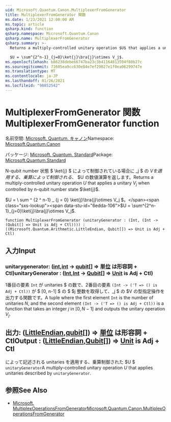 ```yaml
---
uid: Microsoft.Quantum.Canon.MultiplexerFromGenerator
title: MultiplexerFromGenerator 関数
ms.date: 1/23/2021 12:00:00 AM
ms.topic: article
qsharp.kind: function
qsharp.namespace: Microsoft.Quantum.Canon
qsharp.name: MultiplexerFromGenerator
qsharp.summary: >-
  Returns a multiply-controlled unitary operation $U$ that applies a unitary $V_j$ when controlled by n-qubit number state $\ket{j}$.

  $U = \sum^{2^n-1}_{j=0}\ket{j}\bra{j}\otimes V_j$.
ms.openlocfilehash: b86238debe66747ba23c3b41164813594f80b27c
ms.sourcegitcommit: 71605ea9cc630e84e7ef29027e1f0ea06299747e
ms.translationtype: MT
ms.contentlocale: ja-JP
ms.lasthandoff: 01/26/2021
ms.locfileid: "98852542"
---
```

# <a name="multiplexerfromgenerator-function"></a><span data-ttu-id="6edda-102">MultiplexerFromGenerator 関数</span><span class="sxs-lookup"><span data-stu-id="6edda-102">MultiplexerFromGenerator function</span></span>

<span data-ttu-id="6edda-103">名前空間: [Microsoft. Quantum. キャノン](xref:Microsoft.Quantum.Canon)</span><span class="sxs-lookup"><span data-stu-id="6edda-103">Namespace: [Microsoft.Quantum.Canon](xref:Microsoft.Quantum.Canon)</span></span>

<span data-ttu-id="6edda-104">パッケージ: [Microsoft. Quantum. Standard](https://nuget.org/packages/Microsoft.Quantum.Standard)</span><span class="sxs-lookup"><span data-stu-id="6edda-104">Package: [Microsoft.Quantum.Standard](https://nuget.org/packages/Microsoft.Quantum.Standard)</span></span>


<span data-ttu-id="6edda-105">N-qubit number 状態 $ \ket{j} $ によって制御されている場合に _j $ の $V を適用する、乗算によって制御される、$ $U の数値演算を返します。</span><span class="sxs-lookup"><span data-stu-id="6edda-105">Returns a multiply-controlled unitary operation $U$ that applies a unitary $V_j$ when controlled by n-qubit number state $\ket{j}$.</span></span>

<span data-ttu-id="6edda-106">$U = \ sum ^ {2 ^ n-1} _ {j = 0} \ket{j}\bra{j}\otimes V_j $。</span><span class="sxs-lookup"><span data-stu-id="6edda-106">$U = \sum^{2^n-1}_{j=0}\ket{j}\bra{j}\otimes V_j$.</span></span>

```qsharp
function MultiplexerFromGenerator (unitaryGenerator : (Int, (Int -> (Qubit[] => Unit is Adj + Ctl)))) : ((Microsoft.Quantum.Arithmetic.LittleEndian, Qubit[]) => Unit is Adj + Ctl)
```


## <a name="input"></a><span data-ttu-id="6edda-107">入力</span><span class="sxs-lookup"><span data-stu-id="6edda-107">Input</span></span>

### <a name="unitarygenerator--intint---qubit--unit--is-adj--ctl"></a><span data-ttu-id="6edda-108">unitarygenerator: ([int](xref:microsoft.quantum.lang-ref.int),[int](xref:microsoft.quantum.lang-ref.int) -> [qubit](xref:microsoft.quantum.lang-ref.qubit)[] => [単位](xref:microsoft.quantum.lang-ref.unit)  は形容詞 + Ctl)</span><span class="sxs-lookup"><span data-stu-id="6edda-108">unitaryGenerator : ([Int](xref:microsoft.quantum.lang-ref.int),[Int](xref:microsoft.quantum.lang-ref.int) -> [Qubit](xref:microsoft.quantum.lang-ref.qubit)[] => [Unit](xref:microsoft.quantum.lang-ref.unit)  is Adj + Ctl)</span></span>

<span data-ttu-id="6edda-109">1番目の要素 `Int` が unitaries $ の数で、2番目の要素 `(Int -> ('T => () is Adj + Ctl))` が $ [0, n-1] $ の $ $j 整数を取得して、_j $ の $V の型指定操作を出力する関数です。</span><span class="sxs-lookup"><span data-stu-id="6edda-109">A tuple where the first element `Int` is the number of unitaries $N$, and the second element `(Int -> ('T => () is Adj + Ctl))` is a function that takes an integer $j$ in $[0,N-1]$ and outputs the unitary operation $V_j$.</span></span>



## <a name="output--littleendianqubit--unit--is-adj--ctl"></a><span data-ttu-id="6edda-110">出力: ([LittleEndian](xref:Microsoft.Quantum.Arithmetic.LittleEndian),[qubit](xref:microsoft.quantum.lang-ref.qubit)[]) => [単位](xref:microsoft.quantum.lang-ref.unit)  は形容詞 + Ctl</span><span class="sxs-lookup"><span data-stu-id="6edda-110">Output : ([LittleEndian](xref:Microsoft.Quantum.Arithmetic.LittleEndian),[Qubit](xref:microsoft.quantum.lang-ref.qubit)[]) => [Unit](xref:microsoft.quantum.lang-ref.unit)  is Adj + Ctl</span></span>

<span data-ttu-id="6edda-111">によって記述される unitaries を適用する、乗算制御された $U $ `unitaryGenerator`</span><span class="sxs-lookup"><span data-stu-id="6edda-111">A multiply-controlled unitary operation $U$ that applies unitaries described by `unitaryGenerator`.</span></span>

## <a name="see-also"></a><span data-ttu-id="6edda-112">参照</span><span class="sxs-lookup"><span data-stu-id="6edda-112">See Also</span></span>

- [<span data-ttu-id="6edda-113">Microsoft. MultiplexOperationsFromGenerator</span><span class="sxs-lookup"><span data-stu-id="6edda-113">Microsoft.Quantum.Canon.MultiplexOperationsFromGenerator</span></span>](xref:Microsoft.Quantum.Canon.MultiplexOperationsFromGenerator)
